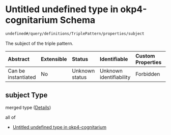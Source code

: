 # Untitled undefined type in okp4-cognitarium Schema

```txt
undefined#/query/definitions/TriplePattern/properties/subject
```

The subject of the triple pattern.

| Abstract            | Extensible | Status         | Identifiable            | Custom Properties | Additional Properties | Access Restrictions | Defined In                                                                     |
| :------------------ | :--------- | :------------- | :---------------------- | :---------------- | :-------------------- | :------------------ | :----------------------------------------------------------------------------- |
| Can be instantiated | No         | Unknown status | Unknown identifiability | Forbidden         | Allowed               | none                | [okp4-cognitarium.json\*](schema/okp4-cognitarium.json "open original schema") |

## subject Type

merged type ([Details](okp4-cognitarium-querymsg-definitions-triplepattern-properties-subject.md))

all of

* [Untitled undefined type in okp4-cognitarium](okp4-cognitarium-querymsg-definitions-triplepattern-properties-subject-allof-0.md "check type definition")
